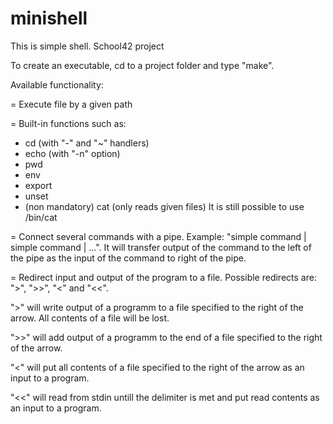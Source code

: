 # minishell
This is simple shell. School42 project

To create an executable, cd to a project folder and type "make".

Available functionality:

= Execute file by a given path

= Built-in functions such as:
 - cd (with "-" and "~" handlers)
 - echo (with "-n" option)
 - pwd
 - env
 - export
 - unset
 - (non mandatory) cat (only reads given files)
It is still possible to use /bin/cat

= Connect several commands with a pipe.
Example: "simple command | simple command | ...".
It will transfer output of the command to the left of the pipe
as the input of the command to right of the pipe.

= Redirect input and output of the program to a file.
Possible redirects are: ">", ">>", "<" and "<<".

">" will write output of a programm to a file specified to the right of the arrow. All contents of a file will be lost.

">>" will add output of a programm to the end of a file specified to the right of the arrow.

"<" will put all contents of a file specified to the right of the arrow as an input to a program.

"<<" will read from stdin untill the delimiter is met and put read contents as an input to a program.
